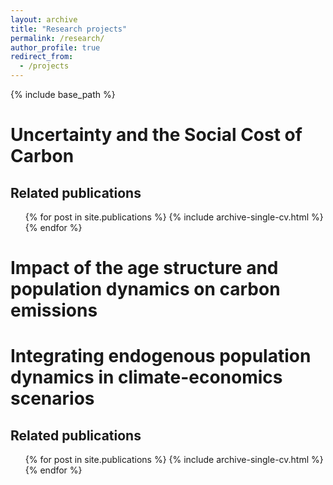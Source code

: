 ```yaml
---
layout: archive
title: "Research projects"
permalink: /research/
author_profile: true
redirect_from:
  - /projects
---
```


{% include base_path %}


Uncertainty and the Social Cost of Carbon
======

Related publications
----
<ul>{% for post in site.publications %}
    {% include archive-single-cv.html %}
  {% endfor %}</ul>

Impact of the age structure and population dynamics on carbon emissions
======


Integrating endogenous population dynamics in climate-economics scenarios
======

Related publications
----
<ul>{% for post in site.publications %}
    {% include archive-single-cv.html %}
  {% endfor %}</ul>


  


